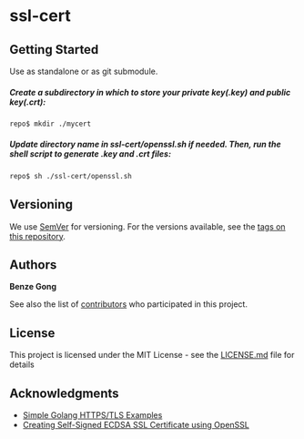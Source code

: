 # ssl-cert

## Getting Started
Use as standalone or as git submodule.

##### Create a subdirectory in which to store your private key(.key) and public key(.crt): 
```sh
repo$ mkdir ./mycert
```
##### Update directory name in ssl-cert/openssl.sh if needed. Then, run the shell script to generate .key and .crt files:
```sh
repo$ sh ./ssl-cert/openssl.sh
```

## Versioning

We use [SemVer](http://semver.org/) for versioning. For the versions available, see the [tags on this repository](https://github.com/benzeg/ssl-cert/tags).

## Authors

**Benze Gong**

See also the list of [contributors](https://github.com/benzeg/ssl-cert/contributors) who participated in this project.

## License

This project is licensed under the MIT License - see the [LICENSE.md](LICENSE.md) file for details

## Acknowledgments

* [Simple Golang HTTPS/TLS Examples](https://github.com/denji/golang-tls)
* [Creating Self-Signed ECDSA SSL Certificate using OpenSSL](https://www.guyrutenberg.com/2013/12/28/creating-self-signed-ecdsa-ssl-certificate-using-openssl)
